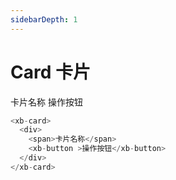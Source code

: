 ```yaml
---
sidebarDepth: 1
---
```

# Card 卡片

<xb-card>
  <div>
    <span>卡片名称</span>
    <xb-button >操作按钮</xb-button>
  </div>
</xb-card>

```js
<xb-card>
  <div>
    <span>卡片名称</span>
    <xb-button >操作按钮</xb-button>
  </div>
</xb-card>
```
